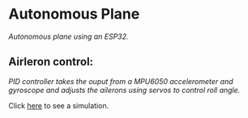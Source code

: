 # Autonomous Plane

*Autonomous plane using an ESP32.*

## Airleron control:

*PID controller takes the ouput from a MPU6050 accelerometer and gyroscope and adjusts the ailerons using servos to control roll angle.*

Click [here](https://drive.google.com/file/d/1l3Bz-jgkgPIahoIUOMaz5pyXz4iv__r2/view?usp=sharing) to see a simulation.
